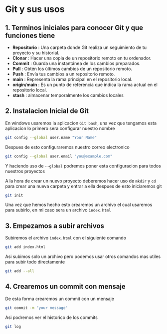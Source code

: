 # Git y sus usos #

## **1. Terminos iniciales para conocer Git y que funciones tiene**

- **Repositorio** : Una carpeta donde Git realiza un seguimiento de tu proyecto y su historial.
- **Clonar** : Hacer una copia de un repositorio remoto en tu ordenador.
- **Commit** : Guarda una instantánea de los cambios preparados.
- **Pull** : Obtén los últimos cambios de un repositorio remoto.
- **Push** : Envía tus cambios a un repositorio remoto.
- **main** : Representa la rama principal en el repositorio local. 
- **origin/main** : Es un punto de referencia que indica la rama actual en el repositorio local. 
- **stash** : almacenar temporalmente los cambios locales

## **2. Instalacion Inicial de Git**

En windows usaremos la aplicacion `Git bash`, una vez que tengamos esta aplicacion lo primero sera configurar nuestro nombre 

``` bash
git config --global user.name "Your Name"
```


Despues de esto configuraremos nuestro correo electronico

``` bash
git config --global user.email "you@example.com"
```

Y haciendo uso de `--global` podremos poner esta configuracion para todos nuestros proyectos

A la hora de crear un nuevo proyecto deberemos hacer uso de `mkdir` y `cd` para crear una nueva carpeta y entrar a ella despues de esto iniciaremos git

``` bash
git init
```

Una vez que hemos hecho esto crearemos un archivo el cual usaremos para subirlo, en mi caso sera un archivo `index.html`

## **3. Empezamos a subir archivos**

Subiremos el archivo `index.html` con el siguiente comando
``` bash
git add index.html
```

Asi subimos solo un archivo pero podemos usar otros comandos mas utiles para subir todo directamente
``` bash
git add --all
```

## **4. Crearemos un commit con mensaje**

De esta forma crearemos un commit con un mensaje

``` bash
git commit -m "your message"
```

Asi podremos ver el historico de los commits

``` bash
git log
```